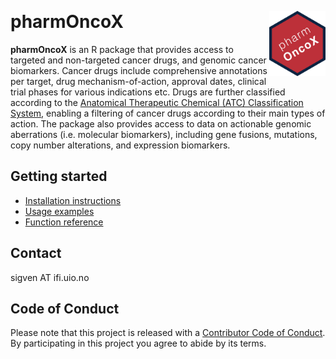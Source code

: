 &nbsp;

# pharmOncoX <a href="https://sigven.github.io/pharmOncoX/"><img src="man/figures/logo.png" align="right" height="104" width="90"/></a>

**pharmOncoX** is an R package that provides access to targeted and non-targeted cancer drugs, and genomic cancer biomarkers. Cancer drugs include comprehensive annotations per target, drug mechanism-of-action, approval dates, clinical trial phases for various indications etc. Drugs are further classified according to the [Anatomical Therapeutic Chemical (ATC) Classification System](https://www.whocc.no/atc_ddd_index/), enabling a filtering of cancer drugs according to their main types of action. The package also provides access to data on actionable genomic aberrations (i.e. molecular biomarkers), including gene fusions, mutations, copy number alterations, and expression biomarkers.


## Getting started

* [Installation instructions](https://sigven.github.io/pharmOncoX/articles/pharmOncoX.html#installation)
* [Usage examples](https://sigven.github.io/pharmOncoX/articles/pharmOncoX.html#retrieval-of-drugs---examples)
* [Function reference](https://sigven.github.io/pharmOncoX/reference/)

## Contact

sigven AT ifi.uio.no

## Code of Conduct

Please note that this project is released with a [Contributor Code of Conduct](https://github.com/sigven/pharmOncoX/blob/main/.github/CODE_OF_CONDUCT.md). By participating in this project you agree to abide by its terms.

